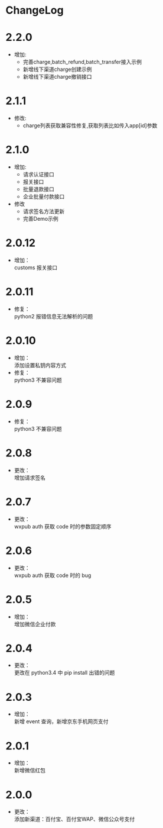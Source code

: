 # ChangeLog

# 2.2.0
* 增加:
    - 完善charge,batch_refund,batch_transfer接入示例
    - 新增线下渠道charge创建示例
    - 新增线下渠道charge撤销接口

# 2.1.1
* 修改:
    - charge列表获取兼容性修复,获取列表比如传入app[id]参数

# 2.1.0
* 增加:
    - 请求认证接口  
    - 报关接口  
    - 批量退款接口  
    - 企业批量付款接口
* 修改
    - 请求签名方法更新
    - 完善Demo示例

# 2.0.12
* 增加：  
customs 报关接口

# 2.0.11
* 修复：  
python2 报错信息无法解析的问题

# 2.0.10
* 增加：  
添加设置私钥内容方式
* 修复：  
python3 不兼容问题

# 2.0.9
* 修复：  
python3 不兼容问题

# 2.0.8
* 更改：  
增加请求签名

# 2.0.7
* 更改：  
wxpub auth 获取 code 时的参数固定顺序

# 2.0.6
* 更改：  
wxpub auth 获取 code 时的 bug

# 2.0.5
* 增加：  
增加微信企业付款

# 2.0.4
* 更改：  
更改在 python3.4 中 pip install 出错的问题

# 2.0.3
* 增加：  
新增 event 查询，新增京东手机网页支付

# 2.0.1
* 增加：  
新增微信红包

# 2.0.0
* 更改：  
添加新渠道：百付宝、百付宝WAP、微信公众号支付
